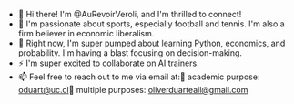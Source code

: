 - 👋 Hi there! I'm @AuRevoirVeroli, and I'm thrilled to connect!
- 👀 I'm passionate about sports, especially football and tennis. I'm also a firm believer in economic liberalism.
- 🌱 Right now, I'm super pumped about learning Python, economics, and probability. I'm having a blast focusing on decision-making.
- ⚡ I'm super excited to collaborate on AI trainers.
- 📫 Feel free to reach out to me via email at:📧 academic purpose: oduart@uc.cl📧 multiple purposes: oliverduarteall@gmail.com


<!---
AuRevoirVeroli/AuRevoirVeroli is a ✨ special ✨ repository because its `README.md` (this file) appears on your GitHub profile.
You can click the Preview link to take a look at your changes.
--->
